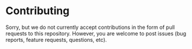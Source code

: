 <!--
Copyright (C) 2023-2024 Mitsubishi Electric Research Laboratories (MERL)

SPDX-License-Identifier: AGPL-3.0-or-later
-->

# Contributing

Sorry, but we do not currently accept contributions in the form of pull requests to this repository. However, you are
welcome to post issues (bug reports, feature requests, questions, etc).
